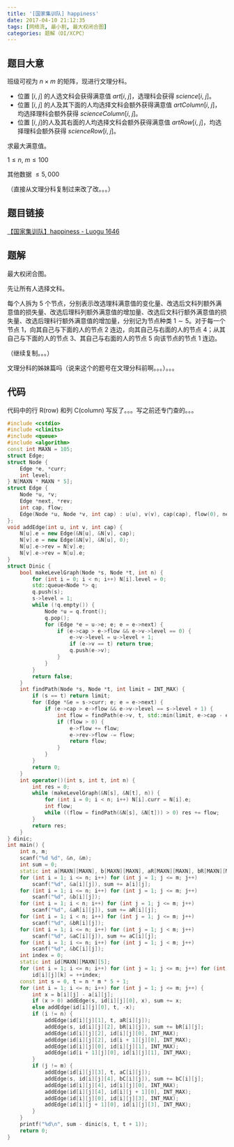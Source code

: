 ```yaml
---
title: '[国家集训队] happiness'
date: 2017-04-10 21:12:35
tags: [网络流, 最小割, 最大权闭合图]
categories: 题解（OI/XCPC）
---
```


## 题目大意

班级可视为 $n \times m$ 的矩阵，现进行文理分科。

* 位置 $[i, \; j]$ 的人选文科会获得满意值 $art[i, \; j]$，选理科会获得 $science[i, \; j]$。
* 位置 $[i, \; j]$ 的人及其下面的人均选择文科会额外获得满意值 $artColumn[i, \; j]$，均选择理科会额外获得 $scienceColumn[i, \; j]$。
* 位置 $[i, \; j]$的人及其右面的人均选择文科会额外获得满意值 $artRow[i, \; j]$，均选择理科会额外获得 $scienceRow[i, \; j]$。

求最大满意值。

$1 \leqslant n, \; m \leqslant 100$

其他数据 $\leqslant 5,000$

（直接从文理分科复制过来改了改。。。）

## 题目链接

[【国家集训队】happiness - Luogu 1646](https://www.luogu.com.cn/problem/P1646)

<!-- more -->

## 题解

最大权闭合图。

先让所有人选择文科。

每个人拆为 $5$ 个节点，分别表示改选理科满意值的变化量、改选后文科列额外满意值的损失量、改选后理科列额外满意值的增加量、改选后文科行额外满意值的损失量、改选后理科行额外满意值的增加量，分别记为节点种类 $1 \sim 5$。对于每一个节点 $1$，向其自己与下面的人的节点 $2$ 连边，向其自己与右面的人的节点 $4$；从其自己与下面的人的节点 $3$、其自己与右面的人的节点 $5$ 向该节点的节点 $1$ 连边。

（继续复制。。。）

文理分科的姊妹篇吗（说来这个的题号在文理分科前啊。。。）。。。

## 代码

代码中的行 R(row) 和列 C(column) 写反了。。。写之前还专门查的。。。

```c++
#include <cstdio>
#include <climits>
#include <queue>
#include <algorithm>
const int MAXN = 105;
struct Edge;
struct Node {
    Edge *e, *curr;
    int level;
} N[MAXN * MAXN * 5];
struct Edge {
    Node *u, *v;
    Edge *next, *rev;
    int cap, flow;
    Edge(Node *u, Node *v, int cap) : u(u), v(v), cap(cap), flow(0), next(u->e) {}
};
void addEdge(int u, int v, int cap) {
    N[u].e = new Edge(&N[u], &N[v], cap);
    N[v].e = new Edge(&N[v], &N[u], 0);
    N[u].e->rev = N[v].e;
    N[v].e->rev = N[u].e;
}
struct Dinic {
    bool makeLevelGraph(Node *s, Node *t, int n) {
        for (int i = 0; i < n; i++) N[i].level = 0;
        std::queue<Node *> q;
        q.push(s);
        s->level = 1;
        while (!q.empty()) {
            Node *u = q.front();
            q.pop();
            for (Edge *e = u->e; e; e = e->next) {
                if (e->cap > e->flow && e->v->level == 0) {
                    e->v->level = u->level + 1;
                    if (e->v == t) return true;
                    q.push(e->v);
                }
            }
        }
        return false;
    }
    int findPath(Node *s, Node *t, int limit = INT_MAX) {
        if (s == t) return limit;
        for (Edge *&e = s->curr; e; e = e->next) {
            if (e->cap > e->flow && e->v->level == s->level + 1) {
                int flow = findPath(e->v, t, std::min(limit, e->cap - e->flow));
                if (flow > 0) {
                    e->flow += flow;
                    e->rev->flow -= flow;
                    return flow;
                }
            }
        }
        return 0;
    }
    int operator()(int s, int t, int n) {
        int res = 0;
        while (makeLevelGraph(&N[s], &N[t], n)) {
            for (int i = 0; i < n; i++) N[i].curr = N[i].e;
            int flow;
            while ((flow = findPath(&N[s], &N[t])) > 0) res += flow;
        }
        return res;
    }
} dinic;
int main() {
    int n, m;
    scanf("%d %d", &n, &m);
    int sum = 0;
    static int a[MAXN][MAXN], b[MAXN][MAXN], aR[MAXN][MAXN], bR[MAXN][MAXN], aC[MAXN][MAXN], bC[MAXN][MAXN];
    for (int i = 1; i <= n; i++) for (int j = 1; j <= m; j++) 
        scanf("%d", &a[i][j]), sum += a[i][j];
    for (int i = 1; i <= n; i++) for (int j = 1; j <= m; j++) 
        scanf("%d", &b[i][j]);
    for (int i = 1; i < n; i++) for (int j = 1; j <= m; j++) 
        scanf("%d", &aR[i][j]), sum += aR[i][j];
    for (int i = 1; i < n; i++) for (int j = 1; j <= m; j++) 
        scanf("%d", &bR[i][j]);
    for (int i = 1; i <= n; i++) for (int j = 1; j < m; j++) 
        scanf("%d", &aC[i][j]), sum += aC[i][j];
    for (int i = 1; i <= n; i++) for (int j = 1; j < m; j++) 
        scanf("%d", &bC[i][j]);
    int index = 0;
    static int id[MAXN][MAXN][5];
    for (int i = 1; i <= n; i++) for (int j = 1; j <= m; j++) for (int k = 0; k < 5; k++) 
        id[i][j][k] = ++index;
    const int s = 0, t = n * m * 5 + 1;
    for (int i = 1; i <= n; i++) for (int j = 1; j <= m; j++) {
        int x = b[i][j] - a[i][j];
        if (x > 0) addEdge(s, id[i][j][0], x), sum += x;
        else addEdge(id[i][j][0], t, -x);
        if (i != n) {
            addEdge(id[i][j][1], t, aR[i][j]);
            addEdge(s, id[i][j][2], bR[i][j]), sum += bR[i][j];
            addEdge(id[i][j][2], id[i][j][0], INT_MAX);
            addEdge(id[i][j][2], id[i + 1][j][0], INT_MAX);
            addEdge(id[i][j][0], id[i][j][1], INT_MAX);
            addEdge(id[i + 1][j][0], id[i][j][1], INT_MAX);
        }
        if (j != m) {
            addEdge(id[i][j][3], t, aC[i][j]);
            addEdge(s, id[i][j][4], bC[i][j]), sum += bC[i][j];
            addEdge(id[i][j][4], id[i][j][0], INT_MAX);
            addEdge(id[i][j][4], id[i][j + 1][0], INT_MAX);
            addEdge(id[i][j][0], id[i][j][3], INT_MAX);
            addEdge(id[i][j + 1][0], id[i][j][3], INT_MAX);
        }
    }
    printf("%d\n", sum - dinic(s, t, t + 1));
    return 0;
}
```